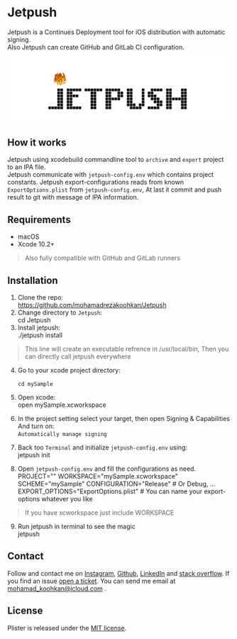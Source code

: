 # Jetpush
Jetpush is a Continues Deployment tool for iOS distribution with automatic signing.  
Also Jetpush can create GitHub and GitLab CI configuration.

<img src="https://github.com/mohamadrezakoohkan/Jetpush/blob/master/jetpush.gif">

## How it works
Jetpush using xcodebuild commandline tool to `archive` and `export` project to an IPA file.  
Jetpush communicate with `jetpush-config.env` which contains project constants.
Jetpush export-configurations reads from known `ExportOptions.plist` from `jetpush-config.env`, At last it commit and push result to git with message of IPA information.

## Requirements 
- macOS
- Xcode 10.2+

>  Also fully compatible with GitHub and GitLab runners

## Installation
1. Clone the repo:  
     https://github.com/mohamadrezakoohkan/Jetpush
2. Change directory to `Jetpush`:  
      cd Jetpush
3. Install jetpush:  
       ./jetpush install 
> This line will create an executable refrence in /usr/local/bin, Then you can directly call jetpush everywhere
4. Go to your xcode project directory:  
   
       cd mySample

5. Open xcode:  
    open mySample.xcworkspace
6. In the project setting select your target, then open Signing & Capabilities And turn on:  
    `Automatically manage signing`
7. Back too `Terminal` and initialize `jetpush-config.env` using:  
    jetpush init
8. Open `jetpush-config.env` and fill the configurations as need.  
    PROJECT=""
    WORKSPACE="mySample.xcworkspace"
    SCHEME="mySample"
    CONFIGURATION="Release" # Or Debug, ...
    EXPORT_OPTIONS="ExportOptions.plist" # You can name your export-options whatever you like
> If you have xcworkspace just include WORKSPACE
9. Run jetpush in terminal to see the magic  
    jetpush

## Contact
Follow and contact me on [Instagram](https://www.instagram.com/mohamadreza.codes/),  [Github](https://github.com/mohamadrezakoohkan), [LinkedIn](https://www.linkedin.com/in/mohammad-reza-koohkan-558306160/) and [stack overflow](https://stackoverflow.com/users/9706268/mohamad-reza-koohkan?tab=profile). If you find an issue [open a ticket](https://github.com/mohamadrezakoohkan/Jetpush/issues/new). You can send me email at mohamad_koohkan@icloud.com .

## License
Plister is released under the [MIT license](https://github.com/mohamadrezakoohkan/Jetpush/blob/master/LICENSE.md).

